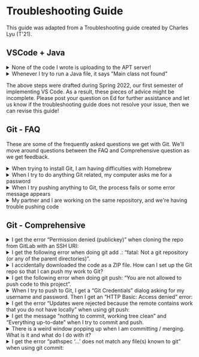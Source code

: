 # Troubleshooting Guide

This guide was adapted from a Troubleshooting guide created by Charles Lyu (T'21). 

## VSCode + Java

<details>
<summary>None of the code I wrote is uploading to the APT server!</summary>
<br>

Make sure you're saving your files! Remember to save by pressing Ctrl-S or Cmd-S. Alternatively, go to File/Code -> Auto Save.

Otherwise, you might have multiple versions of a class... be careful and make sure you're submitting the right one!

</details>

<!--
TODO: One thing you could add is the pesky "insert package" issue where VS Code sees your Java folder as a project when it isn't. We should look into ways of initializing folders that avoids this mess.
-->

<details>
<summary>Whenever I try to run a Java file, it says "Main class not found"</summary>
<br>

On the bottom right of the screen, you should see something around the lines of Debugger for Java throwing an error. Hit "Fix" -> "Clear cache" -> "Restart and clear"

and then try running again!

</details>

The above steps were drafted during Spring 2022, our first semester of implementing VS Code. As a result, these pieces of advice might be incomplete. Please post your question on Ed for further assistance and let us know if the troubleshooting guide does not resolve your issue, then we can revise this guide!

## Git - FAQ

These are some of the frequently asked questions we get with Git. We'll move around questions between the FAQ and Comprehensive question as we get feedback.

<details>
<summary>When trying to install Git, I am having difficulties with Homebrew</summary>
<br>

- If the student has already successfully installed Homebrew, have them run the command `brew install git` (no $). If that fails, have them reinstall Homebrew and then repeat the process.

- If they are having difficulty installing Homebrew, a general rule of thumb is to make sure that the student's OS is up to date. If the student is not on the most recently available OS, have them update in order to increase chances of success. Afterwards, run the commands supplied on the Homebrew page again.

- If the student is having any difficulty with their `bin` folder not existing or any other fatal directory issues, refer the student to OIT; their machine needs serious maintenance and restructuring.

</details>

<details>
<summary>When I try to do anything Git related, my computer asks me for a password</summary>
<br>

- If the student has been able to use Git successfully in the past, then they **cloned with HTTPS instead of SSH**. To resolve this issue, have them save the code they have written so far locally (*not in IdeaProjects*), repull the project via SSH, and then replace the files in their new starter code with their locally stored code.

- If the student has never used Git successfully, then they need to **reconfigure their SSH key**. When doing so, walk through them through the steps detailed in the key configuration guide [here](./installingSoftware.md) and lend attention to two important details:

    1. The student must set save the key to a default location (press "Enter" once) and then set a default password (press "Enter" twice)

    2. When linking the key to GitLab, the student must access their account at `coursework.cs.duke.edu` and login via Shibboleth. They should *not* login in at `gitlab.oit.duke.edu` with a username and password.

- If the student is still unable to configure their SSH key after following the above steps, then they likely *have another primary SSH key for personal/professional use*. To work around this, run the following set of UNIX commands and then reattempt linking the SSH key to GitLab:

```bash
eval $(ssh-agent -s)
ssh-add ~/.ssh/id_ed25519
```

</details>


<details>
<summary>When I try pushing anything to Git, the process fails or some error message appears</summary>
<br>

- First, check whether the student **has been successful in the past with Git**. If they have not, run a quick diagnostic to see if they have configured their SSH key properly by running `ssh -T git@coursework.cs.duke.edu`.

- Next, ask the student if they forked the repository, and if they are not sure, go to the GitLab page and check if they did so. If the student did not fork the repository, have them save their code in a secure place, delete the repository from IdeaProjects, fork the repository, and then repull it. 

- Otherwise, make sure that the student is in the proper directory by having them run the command `pwd` in their terminal. If they are not, make sure that they follow the proper file path and eventually `cd IdeaProjects` and then `cd project_name`.

- From here, make sure that the student writes the following three UNIX commands while in the proper directory:

```bash
git add .
git commit -m "write comment here"
git push
```

- Now suppose the student follows all of those steps, yet they receive the following error message

```bash
/Users/student/.config/git/ignore: Permission denied
Users/student/.config/git/attributes: Permission denied
```

This means that the student has certain permission errors on their machine. To resolve this issue, have the student return to their home directory by running `cd ~`,
 run `sudo chmod 755 .config`, and then type in their password for their device.

</details>

<details>
<summary>My partner and I are working on the same repository, and we're having trouble pushing code</summary>
<br>

- The code is being rejected because their local commits (changes) are not in sync with the remote history. This happens if both people are working on the same repo on different computers, or if several people are collaborating on the same repository. If computer A pushes changes to GitLab, and computer B also pushes, GitLab could not tell whether it should accept A's or B's changes, so the push will be rejected.

- To resolve this, they will need to `git pull` from remote. To do so, they should run the following set of commands:

```bash
git pull
//potentially resolve merge conflict manually
git push
```

- In the event that Git is not able to automatically resolve the issue, the student will have to resolve the issue manually. Running the three `git add .`, `git commit -m "comment"`, and `git push` commands should resolve the issue.

- If you would like to learn more about Git merge conflicts, feel free to watch the video [here](https://duke.zoom.us/rec/play/SaYwuDmE_e1ktnTdXyZFlUB4Je0jAp90JJsYpv6nGO_6xgn2eTFqcR9poqNQpKOqlswpyR54w5lkpw.jhA1Dob-5DIFNjdB?continueMode=true&_x_zm_rtaid=WRHafTqZSU-Bw07DppwXJg.1614437909258.5f6f5e1afb9e427d7e1e52e2574318f9&_x_zm_rhtaid=958) for your own edification. 

</details>

## Git - Comprehensive

<details>
<summary>I get the error “Permission denied (publickey)” when cloning the repo from GitLab with an SSH URI:</summary>

```
Permission denied (publickey).
fatal: Could not read from remote repository.
Please make sure you have the correct access rights
and the repository exists.
```

Special thanks to former CS201 Head UTA, Morton Mo, for this section of the guide.

You have either not created an SSH Key on your computer, or have not pasted it in to your GitLab profile correctly. Refer to the installation guide on how to set up SSH Keys. **Make sure you upload the public key to https://coursework.cs.duke.edu, not https://gitlab.cs.duke.edu.**

If you have already done so but still get the error, verify the fingerprints of your SSH keys match locally and remotely. Run the following commands in your computer's Terminal (or Git Bash on Windows):

```
ssh-keygen -E md5 -lf ~/.ssh/id_ed25519.pub
ssh-keygen -E md5 -lf ~/.ssh/id_ed25519
```

Both outputs should match.
Then, on the “Settings” -> “SSH Keys” page on GitLab, verify the fingerprint matches with the output of commands above:

<div align="middle">
  <img src="images/troubleshooting-fingerprint.png" width="400" />
</div>

If the fingerprint does not match, you’re using the wrong key. Try uploading the correct public key to GitLab or generate a new one.

Prior to generating a new key, make sure any other SSH keys are deleted. Navigate to your This PC (Windows) or /Users/yourUsername (Mac) folder, navigate to the .ssh folder, and delete all contents inside, which will allow you to start over from scratch.
</details>

<details>
<summary>I get the following error when doing git add .: “fatal: Not a git repository (or any of the parent directories)”.</summary>
<br>

The error message means the current directory your Terminal/Bash/CMD is in is not a Git repository. _**Make sure you’re working in the correct directory: it should be the root of your project folder for this specific assignment**_, which is typically named after the project name. 

In particular, make sure you’re NOT in the src folder, and NOT in a generic workspace for the course (e.g. “CS201”).

In a Mac Terminal or Git Bash on Windows, you can type `pwd` to show the current path. 

If you cloned the project repository correctly, you should see `(main)` appear after your project path, indicating you are in a Git repository. If this is not the case AND you are sure you are in the right repository, it means your project directory was not initialized as a Git repository, probably because you didn’t create it properly or accidentally deleted some files. See the next bullet point (I accidentially downloaded the code as a ZIP file...) for advice.
</details>

<details>
<summary>I accidentally downloaded the code as a ZIP file. How can I set up the Git repo so that I can push my work to Git?</summary>
<br>

First, make sure you have actually forked the repo (so that it’s under your own namespace and not the 201fall20 namespace or some other variant). Refer to the project workflow for instructions.

Open a Terminal or CMD and navigate to your directory. Make sure you’re in the root folder of your project: it should contain a src subdirectory which has all the Java files.

Then use the following commands:

```
git init
git remote add origin <your-project-URI>
git add .
git commit -m "Initial commit"
git push -f -u origin master
```

Replacing `<your-project-URI>` with the SSH URI of your project, which can be copied from the GitLab project home page (see Step 2 of the [Project Workflow guide](./projectWorkflow.md)). Make sure the SSH URI looks like:

`git@coursework.cs.duke.edu:firstname.lastname/projectname.git`

(Make sure it has your own namespace and not 201fall20 or some other variant!)

These commands will initialize the directory as a Git repository and link it to the remote repo.

Careful: Don’t leave out the “-f -u” in git push! This means the git push command here is forced, which means it will override any changes you made in the remote repository on GitLab. If you’ve made changes there (via another computer probably) and you want to keep them, manually put the changes into the files on your local computer first.

**FINALLY: If all of the above does not work, then copy your modified files into a separate folder and start over with cloning your fork/local copy of the project, then copy and paste in your code.**

</details>

<details>
<summary>I get the following error when doing git push: “You are not allowed to push code to this project”.</summary>
<br>

```
> GitLab: You are not allowed to push code to this project.
fatal: Could not read from remote repository.

Please make sure you have the correct access rights
and the repository exists.
```

You do not have permission to push to this remote repo. It’s probably because you cloned the repo from the 201 namespace (e.g. 201fall20), instead of your personal, forked repo.

- First, make sure you have actually forked the repo. Refer to this document for instructions.
  - Copy the SSH URI from the “Clone” button to the right of your GitLab project home page (refer to Step 2 here). 
  - It should look like `git@coursework.cs.duke.edu:firstname.lastname/projectname.git` (Make sure it has your own namespace and not 201fall20!)

In a Terminal or CMD, navigate to your local project folder, and use the following command to change the remote repository to use the SSH URI:

`git remote set-url origin <SSH-URI>`

Replace `<SSH-URI>` with the actual SSH URI of your GitLab project that you just copied.
You can then use

`git remote get-url origin`

To verify the URI is correct. If yes, try pushing again.

</details>

<details>
<summary>When I try to push to Git, I get a “Git Credentials” dialog asking for my username and password. Then I get an “HTTP Basic: Access denied” error:</summary>
<br>

```
remote: HTTP Basic: Access denied
fatal: Authentication failed for 'YOUR-URI'
```

You are using the HTTP protocol instead of the SSH protocol, i.e. you cloned the repo using the HTTPS URI. 

Copy the SSH URI from the “Clone” button to the right of your GitLab project home page (refer to Step 2 here). It should look like 
`git@coursework.cs.duke.edu:firstname.lastname/projectname.git`
(Make sure it has your own namespace and not 201fall20 or some other variant!)

Then, in a Terminal or CMD, navigate to your project directory and use the following command to change the remote repository to use the SSH URI:

`git remote set-url origin <SSH-URI>`
 
Replace `<SSH-URI>` with the actual SSH URI of your GitLab project.
You can then use

`git remote get-url origin`

To verify the URI is correct.

</details>

<details>
<summary>I get the error “Updates were rejected because the remote contains work that you do not have locally” when using git push:</summary>
<br>

```
! [rejected]        master -> master (fetch first)
error: failed to push some refs to 'YOUR-URI'
hint: Updates were rejected because the remote contains work that you do
hint: not have locally. This is usually caused by another repository pushing
hint: to the same ref. You may want to first integrate the remote changes
hint: (e.g., 'git pull ...') before pushing again.
hint: See the 'Note about fast-forwards' in 'git push --help' for details.
```

You code is being rejected because your local commits (changes) are not in sync with the remote history. This could happen if you are working on the same repo on different computers, or if several people are collaborating on the same repo (for group assignments). If computer A pushes changes to GitLab, and computer B also pushes, GitLab could not tell whether it should accept A's or B's changes, so push will be rejected. To fix this, simply git pull from remote before pushing to it:

```
git pull
# resolve merge conflicts as needed
# fill in merge message
git push
```

When you do this, Git will load the remote changes that your local repo does not have. It will try to automatically resolve any conflicts, but occasionally you need to resolve them manually. If you’re prompted to do that after git pull, open the files in IntelliJ and make the necessary changes, then use git add . and git commit -m "..." commands to make a new commit before git push.

[Here](https://duke.zoom.us/rec/share/55RoH5Xf1E9JYK_k4kDyZ6wwMJ65T6a8hyBPq6cOxRvt74iM19Y1ayW22FUeoW7t) is a video of CS201 Spring ‘20 Head UTAs explaining how to use Git in groups. The last part of the video mentions how to resolve merge conflicts like this.

</details>

<details>
<summary>I get the message “nothing to commit, working tree clean” and “Everything up-to-date” when I try to commit and push.</summary>
<br>
You have not made any changes in your current repo. Check that you have saved all files.

If you’re certain you made some changes but this error still occurs, you may have cloned multiple copies of the same repo on your computer. Make sure you’re working on the correct one.

You can use `pwd` in Terminal or Git Bash to show the current path of the repo you’re trying to push. You can also see the path of your VS Code project by right clicking on the File Explorer and clicking "Copy Path." Verify the two paths are the same.

<div align="middle">
  <img src="images/troubleshooting-copypath.png" width="400" />
</div>

</details>

<details>
<summary>There is a weird window popping up when I am committing / merging. What is it and what do I do with it?</summary>
<br>
This is a command-line editor. This usually happens when you forget to specify the -m flag when committing, so Git did not get your commit message. 
Depending on your configurations, it could either be a nano editor (default for Mac), a vi editor (default for some Linux distributions), or an emacs editor. To save the message and exit, follow these steps:

- Your Terminal window should tell you what editor you are currently using. Depending on this, move to different steps
- If vi(m) is shown, follow this tutorial: https://www.cyberciti.biz/faq/linux-unix-exit-vim-editor/ 
- If nano is shown, follow this tutorial: https://wiki.gentoo.org/wiki/Nano/Basics_Guide
- If emacs is shown, follow this tutorial: https://ftp.gnu.org/old-gnu/Manuals/emacs/html_node/emacs_18.html
</details>


<details>
<summary>I get the error “pathspec ‘...’ does not match any file(s) known to git” when using git commit:</summary>
<br>

```
> git commit -m “my commit message”
error: pathspec 'commit' does not match any file(s) known to git
error: pathspec 'message' does not match any file(s) known to git
```

- Make sure you included the -m in the git commit command.
- Make sure you put the commit message in either single or double quotes.
- Make sure the quotation marks are regular ones (""), not “smart” ones (“”). This issue can occur if you copied the commands from Google Docs or other text editors. To fix this, delete the quotation marks from Terminal/Command Prompt and then type them again manually.

</details>
